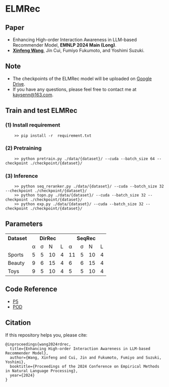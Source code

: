 # ELMRec
## Paper
- Enhancing High-order Interaction Awareness in LLM-based Recommender Model, **EMNLP 2024 Main (Long)**.
- [**Xinfeng Wang**](https://wangxfng.github.io/), Jin Cui, Fumiyo Fukumoto, and Yoshimi Suzuki.

## Note
- The checkpoints of the ELMRec model will be uploaded on [Google Drive](https://drive.google.com/drive/folders/131UDvFsUbJHr-G1um4XUNpMfvIJ54FMj?usp=sharing).
- If you have any questions, please feel free to contact me at kaysenn@163.com.


## Train and test ELMRec
### (1) Install requirement 
        >> pip install -r  requirement.txt

### (2) Pretraining
        >> python pretrain.py ./data/{dataset}/ --cuda --batch_size 64 --checkpoint ./checkpoint/{dataset}/

### (3) Inference
        >> python seq_reranker.py ./data/{dataset}/ --cuda --batch_size 32 --checkpoint ./checkpoint/{dataset}/
        >> python topn.py ./data/{dataset}/ --cuda --batch_size 32 --checkpoint ./checkpoint/{dataset}/
        >> python exp.py ./data/{dataset}/ --cuda --batch_size 32 --checkpoint ./checkpoint/{dataset}/

## Parameters
<table>
  <tr>
    <th>Dataset</th>
    <th colspan="4">DirRec</th>
    <th colspan="4">SeqRec</th>
  </tr>
  <tr>
    <td></td>
    <td>α</td>
    <td>σ</td>
    <td>N</td>
    <td>L</td>
    <td>α</td>
    <td>σ</td>
    <td>N</td>
    <td>L</td>
  </tr>
  <tr>
    <td>Sports</td>
    <td>5</td>
    <td>5</td>
    <td>10</td>
    <td>4</td>
    <td>11</td>
    <td>5</td>
    <td>10</td>
    <td>4</td>
  </tr>
  <tr>
    <td>Beauty</td>
    <td>9</td>
    <td>6</td>
    <td>15</td>
    <td>4</td>
    <td>6</td>
    <td>6</td>
    <td>15</td>
    <td>4</td>
  </tr>
  <tr>
    <td>Toys</td>
    <td>9</td>
    <td>5</td>
    <td>10</td>
    <td>4</td>
    <td>5</td>
    <td>5</td>
    <td>10</td>
    <td>4</td>
  </tr>
</table>



## Code Reference
- [P5](https://github.com/jeykigung/P5)
- [POD](https://github.com/lileipisces/POD)


## Citation
If this repository helps you, please cite:

	@inproceedings{wang2024rdrec,
	  title={Enhancing High-order Interaction Awareness in LLM-based Recommender Model},
	  author={Wang, Xinfeng and Cui, Jin and Fukumoto, Fumiyo and Suzuki, Yoshimi},
	  booktitle={Proceedings of the 2024 Conference on Empirical Methods in Natural Language Processing},
	  year={2024}
	}
